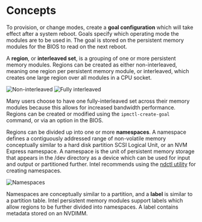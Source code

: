# Concepts

To provision, or change modes, create a **goal configuration** which will take effect after a system reboot. Goals specify which operating mode the modules are to be used in. The goal is stored on the persistent memory modules for the BIOS to read on the next reboot.

A **region**, or **interleaved set**, is a grouping of one or more persistent memory modules. Regions can be created as either non-interleaved, meaning one region per persistent memory module, or interleaved, which creates one large region over all modules in a CPU socket.

![Non-interleaved](https://user-images.githubusercontent.com/21182867/59884137-2a7b8580-936c-11e9-8f6a-e16aa3efcb19.png) ![Fully interleaved](https://user-images.githubusercontent.com/21182867/59884182-5991f700-936c-11e9-88dc-5f483f1d433a.png)

Many users choose to have one fully-interleaved set across their memory modules because this allows for increased bandwidth performance. Regions can be created or modified using the `ipmctl-create-goal` command, or via an option in the BIOS.

Regions can be divided up into one or more **namespaces**. A namespace defines a contiguously addressed range of non-volatile memory conceptually similar to a hard disk partition SCSI Logical Unit, or an NVM Express namespace. A namespace is the unit of persistent memory storage that appears in the /dev directory as a device which can be used for input and output or partitioned further. Intel recommends using the [ndctl utility](https://docs.pmem.io/ndctl-users-guide) for creating namespaces.

![Namespaces](https://user-images.githubusercontent.com/21182867/59884230-94942a80-936c-11e9-8b66-ab911a240fb0.png)

Namespaces are conceptually similar to a partition, and a **label** is similar to a partition table. Intel persistent memory modules support labels which allow regions to be further divided into namespaces. A label contains metadata stored on an NVDIMM. 



